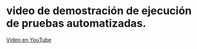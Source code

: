 # video de demostración de ejecución de pruebas automatizadas.

[Video en YouTube](https://youtu.be/jaCmaOtMJPg)